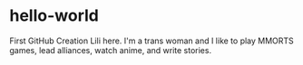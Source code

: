 # hello-world
First GitHub Creation
Lili here. I'm a trans woman and I like to play MMORTS games, lead alliances, watch anime, and write stories. 

